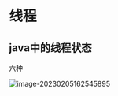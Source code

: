 # 线程



## java中的线程状态



六种

![image-20230205162545895](https://xingqiu-tuchuang-1256524210.cos.ap-shanghai.myqcloud.com/3978/image-20230205162545895.png)